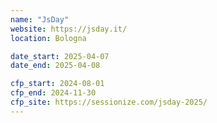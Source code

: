 ```yaml
---
name: "JsDay"
website: https://jsday.it/
location: Bologna

date_start: 2025-04-07
date_end: 2025-04-08

cfp_start: 2024-08-01
cfp_end: 2024-11-30
cfp_site: https://sessionize.com/jsday-2025/
---
```

